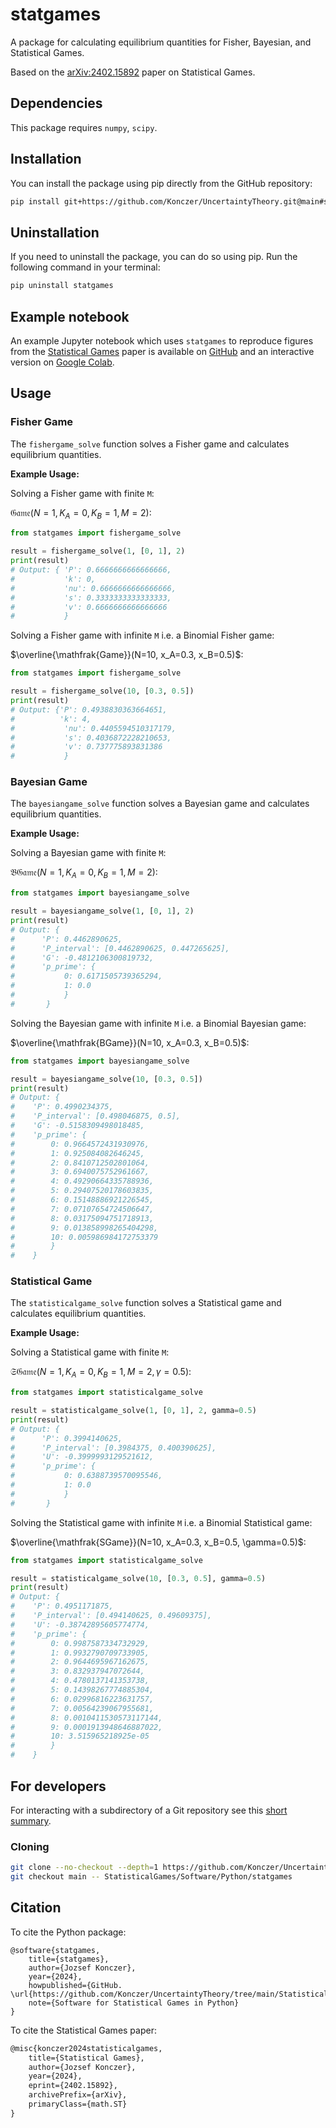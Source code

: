# statgames

A package for calculating equilibrium quantities for Fisher, Bayesian, and Statistical Games.

Based on the [arXiv:2402.15892](https://arxiv.org/abs/2402.15892) paper on Statistical Games.

## Dependencies

This package requires `numpy`, `scipy`.

## Installation

You can install the package using pip directly from the GitHub repository:

```bash
pip install git+https://github.com/Konczer/UncertaintyTheory.git@main#subdirectory=StatisticalGames/Software/Python/statgames
```

## Uninstallation

If you need to uninstall the package, you can do so using pip. Run the following command in your terminal:

```bash
pip uninstall statgames
```

## Example notebook

An example Jupyter notebook which uses `statgames` to reproduce figures from the [Statistical Games](https://arxiv.org/pdf/2402.15892) paper is available on [GitHub](https://github.com/Konczer/UncertaintyTheory/blob/main/StatisticalGames/Notebooks/Jupyter/StatisticalGames.ipynb) and an interactive version on [Google Colab](https://colab.research.google.com/drive/1dFSqVPMd0_6Ai8iMfoohOETQjdy2C2GD?usp=sharing).

## Usage

### Fisher Game

The `fishergame_solve` function solves a Fisher game and calculates equilibrium quantities.

**Example Usage:**

Solving a Fisher game with finite `M`:

$\mathfrak{Game}(N=1, K_A=0, K_B=1, M=2)$:
```python
from statgames import fishergame_solve

result = fishergame_solve(1, [0, 1], 2)
print(result)
# Output: { 'P': 0.6666666666666666, 
#           'k': 0, 
#           'nu': 0.6666666666666666, 
#           's': 0.3333333333333333, 
#           'v': 0.6666666666666666
#           }
```

Solving a Fisher game with infinite `M` i.e. a Binomial Fisher game:

$\overline{\mathfrak{Game}}(N=10, x_A=0.3, x_B=0.5)$:
```python
from statgames import fishergame_solve

result = fishergame_solve(10, [0.3, 0.5])
print(result)
# Output: {'P': 0.4938830363664651, 
#          'k': 4, 
#           'nu': 0.4405594510317179, 
#           's': 0.4036872228210653, 
#           'v': 0.737775893831386
#           }
```

### Bayesian Game

The `bayesiangame_solve` function solves a Bayesian game and calculates equilibrium quantities.

**Example Usage:**

Solving a Bayesian game with finite `M`:

$\mathfrak{BGame}(N=1, K_A=0, K_B=1, M=2)$:
```python
from statgames import bayesiangame_solve

result = bayesiangame_solve(1, [0, 1], 2)
print(result)
# Output: {
#      'P': 0.4462890625, 
#      'P_interval': [0.4462890625, 0.447265625], 
#      'G': -0.4812106300819732, 
#      'p_prime': {
#           0: 0.6171505739365294, 
#           1: 0.0
#           }
#       }
```

Solving the Bayesian game with infinite `M` i.e. a Binomial Bayesian game:

$\overline{\mathfrak{BGame}}(N=10, x_A=0.3, x_B=0.5)$:
```python
from statgames import bayesiangame_solve

result = bayesiangame_solve(10, [0.3, 0.5])
print(result)
# Output: {
#    'P': 0.4990234375, 
#    'P_interval': [0.498046875, 0.5], 
#    'G': -0.5158309498018485, 
#    'p_prime': {
#        0: 0.9664572431930976, 
#        1: 0.925084082646245, 
#        2: 0.8410712502801064, 
#        3: 0.6940075752961667, 
#        4: 0.49290664335788936, 
#        5: 0.29407520178603835, 
#        6: 0.15148886921226545, 
#        7: 0.07107654724506647, 
#        8: 0.03175094751718913, 
#        9: 0.013858998265404298, 
#        10: 0.005986984172753379
#        }
#    }
```

### Statistical Game

The `statisticalgame_solve` function solves a Statistical game and calculates equilibrium quantities.

**Example Usage:**

Solving a Statistical game with finite `M`:

$\mathfrak{SGame}(N=1, K_A=0, K_B=1, M=2, \gamma=0.5)$:
```python
from statgames import statisticalgame_solve

result = statisticalgame_solve(1, [0, 1], 2, gamma=0.5)
print(result)
# Output: {
#      'P': 0.3994140625, 
#      'P_interval': [0.3984375, 0.400390625], 
#      'U': -0.3999993129521612, 
#      'p_prime': {
#           0: 0.6388739570095546, 
#           1: 0.0
#           }
#       }
```

Solving the Statistical game with infinite `M` i.e. a Binomial Statistical game:

$\overline{\mathfrak{SGame}}(N=10, x_A=0.3, x_B=0.5, \gamma=0.5)$:
```python
from statgames import statisticalgame_solve

result = statisticalgame_solve(10, [0.3, 0.5], gamma=0.5)
print(result)
# Output: {
#    'P': 0.4951171875, 
#    'P_interval': [0.494140625, 0.49609375], 
#    'U': -0.38742895605774774, 
#    'p_prime': {
#        0: 0.9987587334732929, 
#        1: 0.9932790709733905, 
#        2: 0.9644695967162675, 
#        3: 0.832937947072644, 
#        4: 0.4780137141353738, 
#        5: 0.14398267774885304, 
#        6: 0.02996816223631757, 
#        7: 0.00564239067955681, 
#        8: 0.0010411530573117144, 
#        9: 0.0001913948646887022, 
#        10: 3.515965218925e-05
#        }
#    }
```

## For developers

For interacting with a subdirectory of a Git repository see this [short summary](https://www.baeldung.com/ops/git-clone-subdirectory).

### Cloning

```bash
git clone --no-checkout --depth=1 https://github.com/Konczer/UncertaintyTheory.git
git checkout main -- StatisticalGames/Software/Python/statgames
```

## Citation

To cite the Python package:

```
@software{statgames,
    title={statgames},
    author={Jozsef Konczer},
    year={2024},
    howpublished={GitHub. \url{https://github.com/Konczer/UncertaintyTheory/tree/main/StatisticalGames/Software/Python/statgames}},
    note={Software for Statistical Games in Python}
}
```

To cite the Statistical Games paper:

```latex
@misc{konczer2024statisticalgames,
    title={Statistical Games}, 
    author={Jozsef Konczer},
    year={2024},
    eprint={2402.15892},
    archivePrefix={arXiv},
    primaryClass={math.ST}
}
```